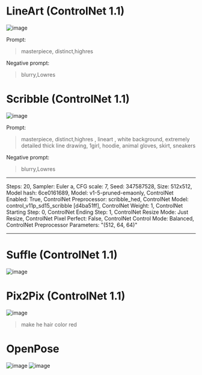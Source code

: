 # LineArt (ControlNet 1.1)

<!-- Image -->
![image](https://github.com/ashyun1/Data_VR_002_2023/blob/main/Stable%20Diffusion/00005-2170327541.png?raw=true)

Prompt: 
> masterpiece, distinct,highres

Negative prompt: 
> blurry,Lowres

# Scribble (ControlNet 1.1)
<!-- Image -->
![image](https://github.com/ashyun1/Data_VR_002_2023/blob/main/Stable%20Diffusion/00006-347587528.png?raw=true)

Prompt: 
> masterpiece, distinct,highres , lineart , white background, extremely detailed thick line drawing, 1girl, hoodie, animal gloves, skirt, sneakers

Negative prompt: 
> blurry,Lowres

---
Steps: 20, Sampler: Euler a, CFG scale: 7, Seed: 347587528, Size: 512x512, Model hash: 6ce0161689, Model: v1-5-pruned-emaonly, ControlNet Enabled: True, ControlNet Preprocessor: scribble_hed, ControlNet Model: control_v11p_sd15_scribble [d4ba51ff], ControlNet Weight: 1, ControlNet Starting Step: 0, ControlNet Ending Step: 1, ControlNet Resize Mode: Just Resize, ControlNet Pixel Perfect: False, ControlNet Control Mode: Balanced, ControlNet Preprocessor Parameters: "(512, 64, 64)"

---

# Suffle (ControlNet 1.1)
<!-- Image -->
![image](https://github.com/ashyun1/Data_VR_002_2023/blob/main/Stable%20Diffusion/00007-1252569034.png?raw=true)

# Pix2Pix (ControlNet 1.1)
<!-- Image -->
![image](https://github.com/ashyun1/Data_VR_002_2023/blob/main/Stable%20Diffusion/00008-880187390.png?raw=true)

> make he hair color red

# OpenPose

![image](https://github.com/ashyun1/Data_VR_002_2023/blob/main/Stable%20Diffusion/00023-3298472312.png?raw=true)
![image](https://github.com/ashyun1/Data_VR_002_2023/blob/main/Stable%20Diffusion/00026-3804092176.png?raw=true)